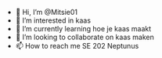 - 👋 Hi, I’m @Mitsie01
- 👀 I’m interested in kaas
- 🌱 I’m currently learning hoe je kaas maakt
- 💞️ I’m looking to collaborate on kaas maken
- 📫 How to reach me SE 202 Neptunus

<!---
Mitsie01/Mitsie01 is a ✨ special ✨ repository because its `README.md` (this file) appears on your GitHub profile.
You can click the Preview link to take a look at your changes.
--->

